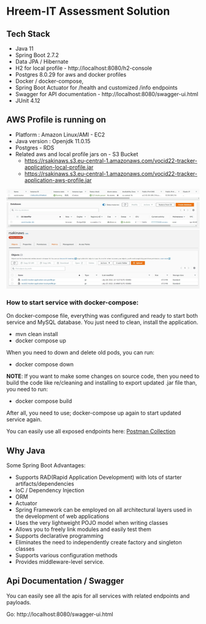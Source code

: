 # Hreem-IT Assessment Solution

## Tech Stack
- Java 11
- Spring Boot 2.7.2
- Data JPA / Hibernate
- H2 for local profile - http://localhost:8080/h2-console
- Postgres 8.0.29 for aws and docker profiles
- Docker / docker-compose,
- Spring Boot Actuator for /health and customized /info endpoints
- Swagger for API documentation - http://localhost:8080/swagger-ui.html
- JUnit 4.12

## AWS Profile is running on
- Platform : Amazon Linux/AMI - EC2 
- Java version : Openjdk 11.0.15
- Postgres - RDS
- Related aws and local profile jars on - S3 Bucket
    - https://rsakinaws.s3.eu-central-1.amazonaws.com/vocid22-tracker-application-local-profile.jar
    - https://rsakinaws.s3.eu-central-1.amazonaws.com/vocid22-tracker-application-aws-profile.jar

![EC2](./misc/EC2-aws.JPG)
![RDS](./misc/Postgres-RDS.JPG)
![S3](./misc/S3-Bucket.JPG)

### How to start service with docker-compose:

On docker-compose file, everything was configured and ready to start both service and MySQL database. You just need to
clean, install the application.

- mvn clean install
- docker compose up

When you need to down and delete old pods, you can run:

- docker compose down

<b>NOTE</b>: If you want to make some changes on source code, then you need to build the code like
re/cleaning and installing to export updated .jar file than, you need to run:

- docker compose build

After all, you need to use; docker-compose up again to start updated service again.

You can easily use all exposed endpoints here: 
[Postman Collection](./postman/Vocid22-tracker-app.postman_collection.json)

## Why Java
Some Spring Boot Advantages:
- Supports RAD(Rapid Application Development) with lots of starter artifacts/dependencies
- IoC / Dependency Injection
- ORM
- Actuator
- Spring Framework can be employed on all architectural layers used in the development of web applications
- Uses the very lightweight POJO model when writing classes
- Allows you to freely link modules and easily test them
- Supports declarative programming
- Eliminates the need to independently create factory and singleton classes
- Supports various configuration methods
- Provides middleware-level service.

## Api Documentation / Swagger

You can easily see all the apis for all services with related endpoints and payloads.

Go: http://localhost:8080/swagger-ui.html


